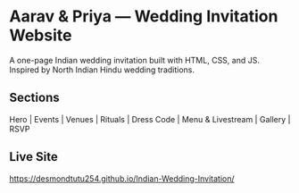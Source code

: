 # Aarav & Priya — Wedding Invitation Website

A one-page Indian wedding invitation built with HTML, CSS, and JS.
Inspired by North Indian Hindu wedding traditions.

## Sections

Hero | Events | Venues | Rituals | Dress Code | Menu & Livestream | Gallery | RSVP

## Live Site

https://desmondtutu254.github.io/Indian-Wedding-Invitation/
